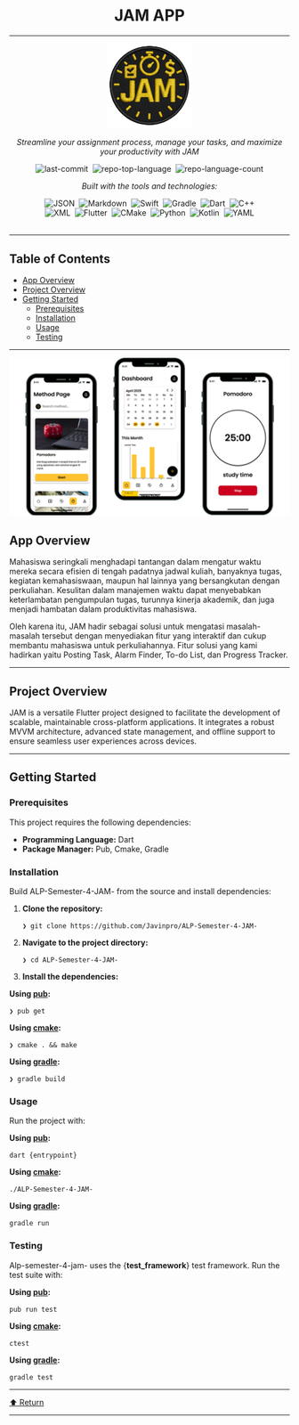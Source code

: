 <div class="border border-border rounded-lg bg-background p-6 shadow-sm"><div class="prose prose-sm md:prose-base lg:prose-lg max-w-none prose-headings:font-bold prose-a:text-blue-600" style="user-select: none;"><div id="top" class="">

<div align="center" class="text-center">
<h1>JAM APP</h1>
<hr>

<img src="gh-assets/logo-jam.png" style="max-width: 30%">

<p><em>Streamline your assignment process, manage your tasks, and maximize your productivity with JAM</em></p>

<img alt="last-commit" src="https://img.shields.io/github/last-commit/Javinpro/ALP-Semester-4-JAM-?style=flat&amp;logo=git&amp;logoColor=white&amp;color=0080ff" class="inline-block mx-1" style="margin: 0px 2px;">
<img alt="repo-top-language" src="https://img.shields.io/github/languages/top/Javinpro/ALP-Semester-4-JAM-?style=flat&amp;color=0080ff" class="inline-block mx-1" style="margin: 0px 2px;">
<img alt="repo-language-count" src="https://img.shields.io/github/languages/count/Javinpro/ALP-Semester-4-JAM-?style=flat&amp;color=0080ff" class="inline-block mx-1" style="margin: 0px 2px;">
<p><em>Built with the tools and technologies:</em></p>
<img alt="JSON" src="https://img.shields.io/badge/JSON-000000.svg?style=flat&amp;logo=JSON&amp;logoColor=white" class="inline-block mx-1" style="margin: 0px 2px;">
<img alt="Markdown" src="https://img.shields.io/badge/Markdown-000000.svg?style=flat&amp;logo=Markdown&amp;logoColor=white" class="inline-block mx-1" style="margin: 0px 2px;">
<img alt="Swift" src="https://img.shields.io/badge/Swift-F05138.svg?style=flat&amp;logo=Swift&amp;logoColor=white" class="inline-block mx-1" style="margin: 0px 2px;">
<img alt="Gradle" src="https://img.shields.io/badge/Gradle-02303A.svg?style=flat&amp;logo=Gradle&amp;logoColor=white" class="inline-block mx-1" style="margin: 0px 2px;">
<img alt="Dart" src="https://img.shields.io/badge/Dart-0175C2.svg?style=flat&amp;logo=Dart&amp;logoColor=white" class="inline-block mx-1" style="margin: 0px 2px;">
<img alt="C++" src="https://img.shields.io/badge/C++-00599C.svg?style=flat&amp;logo=C++&amp;logoColor=white" class="inline-block mx-1" style="margin: 0px 2px;">
<br>
<img alt="XML" src="https://img.shields.io/badge/XML-005FAD.svg?style=flat&amp;logo=XML&amp;logoColor=white" class="inline-block mx-1" style="margin: 0px 2px;">
<img alt="Flutter" src="https://img.shields.io/badge/Flutter-02569B.svg?style=flat&amp;logo=Flutter&amp;logoColor=white" class="inline-block mx-1" style="margin: 0px 2px;">
<img alt="CMake" src="https://img.shields.io/badge/CMake-064F8C.svg?style=flat&amp;logo=CMake&amp;logoColor=white" class="inline-block mx-1" style="margin: 0px 2px;">
<img alt="Python" src="https://img.shields.io/badge/Python-3776AB.svg?style=flat&amp;logo=Python&amp;logoColor=white" class="inline-block mx-1" style="margin: 0px 2px;">
<img alt="Kotlin" src="https://img.shields.io/badge/Kotlin-7F52FF.svg?style=flat&amp;logo=Kotlin&amp;logoColor=white" class="inline-block mx-1" style="margin: 0px 2px;">
<img alt="YAML" src="https://img.shields.io/badge/YAML-CB171E.svg?style=flat&amp;logo=YAML&amp;logoColor=white" class="inline-block mx-1" style="margin: 0px 2px;">
</div>
<br>
<hr>
<h2>Table of Contents</h2>
<ul class="list-disc pl-4 my-0">
<li class="my-0"><a href="#ao">App Overview</a></li>
<li class="my-0"><a href="#po">Project Overview</a></li>
<li class="my-0"><a href="#getting-started">Getting Started</a>
<ul class="list-disc pl-4 my-0">
<li class="my-0"><a href="#prerequisites">Prerequisites</a></li>
<li class="my-0"><a href="#installation">Installation</a></li>
<li class="my-0"><a href="#usage">Usage</a></li>
<li class="my-0"><a href="#testing">Testing</a></li>
</ul>
</li>
</ul>
<hr>
<img src="gh-assets/mockup-img.png">
<h2 id="po">App Overview</h2>
<p>Mahasiswa seringkali menghadapi tantangan dalam mengatur waktu mereka secara efisien di tengah padatnya jadwal kuliah, banyaknya tugas, kegiatan kemahasiswaan, maupun hal lainnya yang bersangkutan dengan perkuliahan. Kesulitan dalam manajemen waktu dapat menyebabkan keterlambatan pengumpulan tugas, turunnya kinerja akademik, dan juga menjadi hambatan dalam produktivitas mahasiswa.

Oleh karena itu, JAM hadir sebagai solusi untuk mengatasi masalah-masalah tersebut dengan menyediakan fitur yang interaktif dan cukup membantu mahasiswa untuk perkuliahannya. Fitur solusi yang kami hadirkan yaitu Posting Task, Alarm Finder, To-do List, dan Progress Tracker.</p>
<hr>
<h2 id="ao">Project Overview</h2>
<p>JAM is a versatile Flutter project designed to facilitate the development of scalable, maintainable cross-platform applications. It integrates a robust MVVM architecture, advanced state management, and offline support to ensure seamless user experiences across devices.</p>
<!-- <ul class="list-disc pl-4 my-0">
<li class="my-0">🧩 <strong>🔧 Puzzle Piece:</strong> Modular MVVM architecture for easy maintenance and scalability.</li>
<li class="my-0">🌐 <strong>🗺 Map:</strong> Seamless navigation with go_router for complex routing scenarios.</li>
<li class="my-0">⚡ <strong>🚀 Rocket:</strong> Offline-first caching to keep apps responsive in unreliable networks.</li>
<li class="my-0">🛡 <strong>🛡 Shield:</strong> Comprehensive error monitoring with Firebase Crashlytics and Sentry.</li>
<li class="my-0">🎨 <strong>🌈 Palette:</strong> Consistent cross-platform UI styling leveraging Flutter's Material Theming.</li>
<li class="my-0">🔄 <strong>🔄 Cycle:</strong> Efficient state management using BLoC and Riverpod for reactive UI updates.</li> -->
</ul>
<hr>
<h2>Getting Started</h2>
<h3>Prerequisites</h3>
<p>This project requires the following dependencies:</p>
<ul class="list-disc pl-4 my-0">
<li class="my-0"><strong>Programming Language:</strong> Dart</li>
<li class="my-0"><strong>Package Manager:</strong> Pub, Cmake, Gradle</li>
</ul>
<h3>Installation</h3>
<p>Build ALP-Semester-4-JAM- from the source and install dependencies:</p>
<ol>
<li class="my-0">
<p><strong>Clone the repository:</strong></p>
<pre><code class="language-sh">❯ git clone https://github.com/Javinpro/ALP-Semester-4-JAM-
</code></pre>
</li>
<li class="my-0">
<p><strong>Navigate to the project directory:</strong></p>
<pre><code class="language-sh">❯ cd ALP-Semester-4-JAM-
</code></pre>
</li>
<li class="my-0">
<p><strong>Install the dependencies:</strong></p>
</li>
</ol>
<p><strong>Using <a href="https://dart.dev/">pub</a>:</strong></p>
<pre><code class="language-sh">❯ pub get
</code></pre>
<p><strong>Using <a href="https://isocpp.org/">cmake</a>:</strong></p>
<pre><code class="language-sh">❯ cmake . &amp;&amp; make
</code></pre>
<p><strong>Using <a href="https://gradle.org/">gradle</a>:</strong></p>
<pre><code class="language-sh">❯ gradle build
</code></pre>
<h3>Usage</h3>
<p>Run the project with:</p>
<p><strong>Using <a href="https://dart.dev/">pub</a>:</strong></p>
<pre><code class="language-sh">dart {entrypoint}
</code></pre>
<p><strong>Using <a href="https://isocpp.org/">cmake</a>:</strong></p>
<pre><code class="language-sh">./ALP-Semester-4-JAM-
</code></pre>
<p><strong>Using <a href="https://gradle.org/">gradle</a>:</strong></p>
<pre><code class="language-sh">gradle run
</code></pre>
<h3>Testing</h3>
<p>Alp-semester-4-jam- uses the {<strong>test_framework</strong>} test framework. Run the test suite with:</p>
<p><strong>Using <a href="https://dart.dev/">pub</a>:</strong></p>
<pre><code class="language-sh">pub run test
</code></pre>
<p><strong>Using <a href="https://isocpp.org/">cmake</a>:</strong></p>
<pre><code class="language-sh">ctest
</code></pre>
<p><strong>Using <a href="https://gradle.org/">gradle</a>:</strong></p>
<pre><code class="language-sh">gradle test
</code></pre>
<hr>
<div align="left" class=""><a href="#top">⬆ Return</a></div>
<hr></div></div></div>